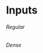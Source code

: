 # Inputs

<div class="flex flex-row flex-nowrap justify-between">
  <div style="width: 47%;">
    <h6 class="mt-0">Regular</h6>
    <div class="my-5">
      <mx-input label="Placeholder"></mx-input>
    </div>
    <div class="my-5">
      <mx-input label="Placeholder & Left Icon" left-icon="ph-apple-logo"></mx-input>
    </div>
    <div class="my-5">
      <mx-input label="Placeholder & Right Icon" right-icon="ph-apple-logo"></mx-input>
    </div>
    <div class="my-5">
      <mx-input label="Placeholder & Assistive Text" assistive-text="Helpful text about input"></mx-input>
    </div>
    <div class="my-5">
      <mx-input label="Placeholder & Right Icon" right-icon="ph-apple-logo" value="Some Error" error></mx-input>
    </div>
  </div>
  <div style="width: 47%;">
    <h6 class="mt-0">Dense</h6>
    <div class="my-5">
      <mx-input label="Placeholder" dense></mx-input>
    </div>
    <div class="my-5">
      <mx-input label="Placeholder & Left Icon" left-icon="ph-apple-logo" dense></mx-input>
    </div>
    <div class="my-5">
      <mx-input label="Placeholder & Right Icon" right-icon="ph-apple-logo" dense></mx-input>
    </div>
    <div class="my-5">
      <mx-input label="Placeholder & Assistive Text" assistive-text="Helpful text about input" dense></mx-input>
    </div>
    <div class="my-5">
      <mx-input label="Placeholder & Right Icon" right-icon="ph-apple-logo" value="Some Error" error dense></mx-input>
    </div>
  </div>
</div>
